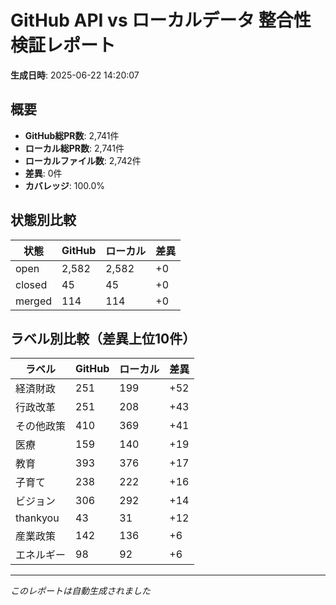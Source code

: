 # GitHub API vs ローカルデータ 整合性検証レポート

**生成日時**: 2025-06-22 14:20:07

## 概要

- **GitHub総PR数**: 2,741件
- **ローカル総PR数**: 2,741件
- **ローカルファイル数**: 2,742件
- **差異**: 0件
- **カバレッジ**: 100.0%

## 状態別比較

| 状態 | GitHub | ローカル | 差異 |
|------|--------|----------|------|
| open | 2,582 | 2,582 | +0 |
| closed | 45 | 45 | +0 |
| merged | 114 | 114 | +0 |

## ラベル別比較（差異上位10件）

| ラベル | GitHub | ローカル | 差異 |
|--------|--------|----------|------|
| 経済財政 | 251 | 199 | +52 |
| 行政改革 | 251 | 208 | +43 |
| その他政策 | 410 | 369 | +41 |
| 医療 | 159 | 140 | +19 |
| 教育 | 393 | 376 | +17 |
| 子育て | 238 | 222 | +16 |
| ビジョン | 306 | 292 | +14 |
| thankyou | 43 | 31 | +12 |
| 産業政策 | 142 | 136 | +6 |
| エネルギー | 98 | 92 | +6 |

---
*このレポートは自動生成されました*